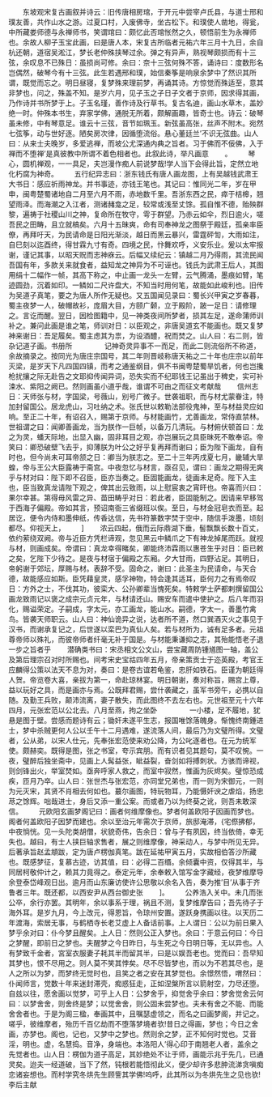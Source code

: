 <!-- { "loadSidebar": true } -->
　　东坡观宋复古画叙并诗云：旧传唐相房琯，于开元中尝宰卢氏县，与道士邢和璞友善，共作山水之游。过夏口村，入废佛寺，坐古松下。和璞使人凿地，得瓮，中所藏娄师德与永禅师书，笑谓琯曰：颇忆此否琯怅然之久，顿悟前生为永禅师也。余故人柳子玉宝此画，曰是唐人本，宋复古所临者元祐六年三月十九日，余自杭还朝，道宿吴淞江，梦长老仲殊挟琴过余。弹之有异声，熟视琴颇损而有十三弦，余叹息不已殊日：虽损尚可修。余曰：奈十三弦何殊不答，诵诗曰：度数形名岂偶然，破琴今有十三弦。此生若遇邢和璞，始信秦筝是响泉余梦中了然识其所谓，既觉而忘之。明日昼寝，复梦殊来理前梦，再诵其诗。方惊觉而殊适至，意其非梦也，问之，殊盖不知。是岁六月，见子玉之子日子文者于京师，因求得其画，乃作诗并书所梦于上。子玉名瑾，善作诗及行草书。复古名迪，画山水草木，盖妙绝一时。仲殊本书生，弃家学佛，通脱无所着，颇解画趣，皆奇士也。诗云：破琴虽未修，中有琴意足。谁云十三弦，音节如珮玉。新弦虽高张，丝声不附木。宛然七弦筝，动与世好逐。陋矣房次律，因循堕流俗。悬心董廷兰’不识无弦曲。山人曰：从来士夫晚岁，多爱逃禅，而坡公尤深通内典之旨者。习于佛而不佞佛，入于禅而不堕禅’是真彼教中所谓不着色相者也。此叙此诗，举凡画意
　　。
　　琴心，圆机禅观，一一具足，夫岂漫作痴人前说梦哉!学人当下会得此旨，定然立地化朽腐为神奇。
　　五行纪异志曰：浙东钱氏有唐人画龙图，上有吴越钱武肃王大书日：感应祈雨神龙。并书事迹，亦钱王笔也。其记曰：惟同光二年，岁在甲申，闽粤楚蜀诸地自二月至六月不雨，赤地数千里。吾浙东西之民，瘁于桔槔，翘望雨泽。而海潮之入江者，测诸赭龛之足，较常或浅至丈馀。孤自惟不德，贻殃群黎，遍祷于社稷山川之神，复命所在牧守，雩于群望。乃赤云如伞，烈日逾火，嗟吾民之田畴，且立就槁矣。六月十五昧爽，命有司奉神龙之图祭于殿廷，孤亲率臣僚，再拜吁天，为民请命是日阳光渐淡，越日而黑云暴兴，雷霆砰訇，大雨如注，自巳刻以迄酉终，得甘霖九寸有奇。四境之民，忭舞欢呼，义安乐业。爰以太牢报谢，谨记其事，以昭天贶而志神庥云。后幅又续纪云：镇越二月乃得雨，其流民闻吾国有年，多款关来就食者，益知龙之神异为不可诬也。钱氏为武肃王后人，其图用绢十二幅作一帧，其高下称之，中止画一龙头一左臂，云气腾涌，墨痕如臂，笔迹圆劲，沉着如印。一鳞如二尺许盘大，不知当时用何笔，故能如此峻利也。旧传为吴道子真笔，要之为唐人所作无疑也。又五国闻见录曰：蜀长兴甲寅之岁春暮，蜀主夜梦一人，破帽故衫，庞眉大目，方颐广颡，立于殿阶，跛一足日：请修理之。言讫而醒。翌日，因检图籍中，见一神类夜间所梦者，损其左足，遂命蒲师训补之。兼问此画是谁之笔，师训对日：以臣观之，非唐吴道玄不能画也。既又复梦神来谢日：吾足履矣。蜀主虑其为祟，为设酒醴，祝而焚之。山人曰：右二则，皆杂记道子画。书册所
　　
　　记神奇灵异事不一而足，而此二则流俗所不称道，余故摘录之。按同光为唐庄宗国号，其二年则晋岐称唐天祐之二十年也庄宗以前年灭梁，是岁天下凡四国四镇，而考之通鉴纲目，俱不书闽粤楚蜀旱饥者，何也岂攙枪扰攘之际无赴告之文耶抑传闻异词，恐失实而不纪耶钱王记虽出于稗史，实可补涑水、紫阳之阙已。然则画虽小道乎哉，谁谓不可由之而征文考献哉
　　信州志日：天师张与材，字国梁，号薇山，别号广微子。世袭祖职，而与材尤蒙眷注，特加封留国公。居龙虎山，习吐纳之术。张氏世以敕勒法部役鬼神，至与材益灵应如响。至正二十年，有诏召入，赐第于京师。与材能画竹，尤善画龙，常侍直禁林。世祖谓之曰：闻卿善画龙，当为朕作一巨帧，以备万几清玩。与材俯伏顿首曰：龙之为灵，蟠天际地，出显入幽，固非耳目之观，亦岂展玩之具臣昧死不敢奉诏。帝笑曰：卿恐破壁飞去乎，抑薄朕为叶公之好乎复再拜而谢曰；臣为陛下画龙，自有时也，但今尚未可耳帝颔之日：卿当为朕志之。至二十三年丙戌夏七月，畿辅大旱蝗，帝与王公大臣露祷于斋宫。中夜忽忆与材言，亟召见，谓曰：画龙之期得无爽乎与材对曰：陛下即不召臣，臣亦当奏之。臣固能画龙，徒画未足奇。陛下入主也，臣当致真龙请陛下观之，俾其出云致雨，以上慰宸衷之宵旰也。帝喜而兴曰：果尔幸甚。第得毋风雷之异、苗田畴乎对日：若此者，臣固能制之。因请来早移驾于西海子偏殿。帝如其言，预诏南衙三省缀班以俟。至日，与材金冠皂衣而至。起居讫，便令内侍和墨伸纸，传香达信，先书符篆数字焚于空中，随信手泼墨，顷刻都尽。仰视天上，
　　]
　　浓云四起，俄而云际鼎湖下垂，髻飘飘长数十百丈，依约萦绕双阙。帝与近臣方凭栏谛观，忽见黑云中鳞爪之下有神龙掉尾而跃。就视与材，则画成矣。帝谓曰：真龙幸得睹矣，卿能终沛霖雨以惠苍生乎对日：臣已敕之矣，乞陛下少待之。是夜与材宿于偏殿之东厢。夕大甘雨，四野沾足。其明日，帝躬谢于郊坛，厚赐与材。表辞不受。固命之，谢曰：此圣主为民请命，与天合德，故能感应如斯。臣凭藉皇灵，感孚神物，特会逢其适耳，臣何力之有焉帝叹日：方外之士，不伐其功，彼栾大、公孙卿辈当愧死矣。特敕学士萨都剌撰留国公画龙致雨记以褒之成宗元贞元年，与材请还山。赐安车而遣中使护之。后八年而羽化，赐谥荣定。子嗣成，字太元，亦工画龙，能山水。嗣德，字太一，善墨竹禽鸟。皆袭天师职云。山人曰：神仙诡异之说，达者所不道，然口巽酒灭火之事见于汉书，而谢承复记之，后世遂以栾巴为真仙人矣。若与材所为，诚有足多者。元祖尊帝师以殊礼，而彼帝师者纤毫无补于国是。与材能秉谦抑之志，其殆能悟老子退一步之旨者乎
　　潜确类书曰：宋丞相文公文山，尝宝藏周防锺馗图一轴，盖公及第后理宗召对时所赐也。间考宋史宝祜四年五月，帝亲策贡士于迩英殿，考官王应麟得公策以法天不息为对，奏曰：是卷古谊若龟鉴，忠肝如铁石。臣谨为朝廷得人贺。帝览卷大喜，亲拔为第一，命赴琼林宴。明日朝谢，奏对称旨，赐宫上尊，益以玩好之具，而是画亦与焉。公既拜君赐，尝什袭藏之，虽军书旁午，必携以自随。及勤王兵败，颠沛流离，妻子散失，而此图终不去左右也。元世祖至元十六年四月，元张宏范以公北去。八月至燕，拘之坐卧
　　
　　一小楼，足不履地，犹悬是图于壁。尝感而题诗有云；锄奸未遂平生志，报国唯馀落魄身。惭愧终南鍾进士，梦中杀贼更何人公以壬午十二月遇难，遂流落人间，最后乃为文璧所得。文璧者，公从弟，以宋人仕元，先奉张宏范使来劝公降，为公叱逐者也。在元为统军使。颇赫奕。既得是图，张之书室，夸示宾朋。而有识者见其题句，莫不叹惋。一夜，璧醉后独坐斋中，见画上人髯益张，眦益裂，奋剑如将搏刺状。方骇而谛视，则剑锋出火，举室焚如。亟奔呼家人救之，而室中寂然，惟画为灰烬矣。璧惊恐成疾，匝月乃卒。山人曰：张世杰与张宏范，亦同堂兄弟也，而一则为宋御元，一则为元灭宋，其贤不肖相去何如也。蕞尔画图，特玩物耳，乃能慑奸谀之虐焰，扬忠荩之馀辉。咄哉进士，身后又添一重公案。而或者乃以为终葵之讹，则吾未敢深信。
　　元欧阳玄画梦阁记曰：画者何维摩像也。梦者何盖欧阳子因画而梦也。阁者何盖欧阳子因梦而建也。余以至治元年需次于京师，旅邸淹滞，{宅傺拂郁，中夜惝恍。见一头陀类胡僧，状貌奇伟，告余日：曾与子有夙因，终当依倚，幸无失也。越曰，有士人挟巨轴求售者，展之则维摩像，神采动人，与梦中所见无异。后著承旨赵孟頫跋，定为唐卢楞伽真笔。跋在延祐甲寅五月，实故相伯答沙所藏也。既感梦征，复慕古迹，访其值，曰：必得二百缗。余倾囊中资，仅得其半，与同居柯敬仲计之，赖其力竟得之。泰定元年，余奉敕入馆写金字藏经，夜梦维摩导余登泰岱峰观日出。逾月而山东廉访使许公思敬以余名入告，奏为推’目’从事于齐鲁者三年。既还都，以西安尹从西台御史张
　　]。
　　公养浩入关中。未几而张公卒，余行亦罢。其明年，余以事系于理，祸且不测，复梦维摩告曰；吾先待子于海外耳。是岁九月，今上改元，得恩旨，令琼州安置。遂跃身携画以往。以天历二年渡海，索居无事，与鹤栖寺长老艾虚上人备话前事。上人谓日：公以为前日果入梦乎余对曰：仆今梦且醒矣。上人日：然则公正入梦也。余曰：于意云何曰：今日之梦醒，即前日之梦也。夫醒梦之今日昨日，与生死之今日明日等，无以异也。人有梦致千金者，宮室衣服妻子耗其半而留其半，曰是以娱吾老也。觉而曰：吾早知其梦也，恨不尽用之。则人莫不笑其悖矣。尽不尽皆梦也，而以为不若其尽也，是人之所以为梦，而梦终无觉时也，且笑之者之安在其梦觉也。余憬然悟，喟然曰：仆闻师言，觉数十年来迷封滞壳，痴惑狂走，正如涅槃所言以箭射空，力尽还堕。自兹以往，愿舍画以觉梦，可乎上人日：公梦舍乎，抑觉舍乎余曰：梦舍觉舍云何曰：以梦舍舍，则舍终是梦；以觉舍舍，则公固未尝梦也。夫未有舍之不能、而能舍舍者也。于是为阁三楹，奉画其中，且嘱瑟虚领之，而名之曰画梦阁，并记之。嗟乎，彼维摩者，殆历千百亿劫而不堕落梦境者欤!昔日之得画，梦也；今日之舍画，亦梦也。阁也，记也，又梦中之梦也。然则余之梦，正不知何时觉也。艾音淫，明也。虚，名慧捣。音净，身端也。本洛阳人’得心印于南翘老人者，盖余之先觉者也。山人日：楞伽为道子高足，其妙绝处不让于师，画能示兆于先几，已通灵矣。迨夫一经道破，当下了然，钝根若能悟彻此义，便少却许多悲肿流涕贪嗔痴恋诸妄想也。而村学究冬烘先生顾訾其学佛!呜呼，此其所以为冬烘先生之见也欤!李后主献
　　
